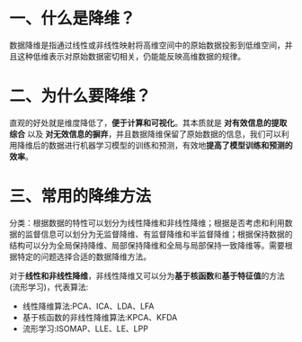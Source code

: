 # 一、什么是降维？
数据降维是指通过线性或非线性映射将高维空间中的原始数据投影到低维空间，并且这种低维表示对原始数据密切相关，仍能能反映高维数据的规律。
# 二、为什么要降维？
直观的好处就是维度降低了，**便于计算和可视化**。其本质就是 **对有效信息的提取综合** 以及 **对无效信息的摒弃**，并且数据降维保留了原始数据的信息，我们可以利用降维后的数据进行机器学习模型的训练和预测，有效地**提高了模型训练和预测的效率**。
# 三、常用的降维方法
分类：根据数据的特性可以划分为线性降维和非线性降维；根据是否考虑和利用数据的监督信息可以划分为无监督降维、有监督降维和半监督降维；根据保持数据的结构可以分为全局保持降维、局部保持降维和全局与局部保持一致降维等。需要根据特定的问题选择合适的数据降维方法。  

对于**线性和非线性降维**，非线性降维又可以分为**基于核函数**和**基于特征值**的方法(流形学习)，代表算法:  

* 线性降维算法:PCA、ICA、LDA、LFA  
* 基于核函数的非线性降维算法:KPCA、KFDA  
* 流形学习:ISOMAP、LLE、LE、LPP  